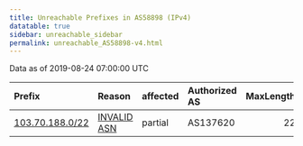 ```yaml
---
title: Unreachable Prefixes in AS58898 (IPv4)
datatable: true
sidebar: unreachable_sidebar
permalink: unreachable_AS58898-v4.html
---
```


Data as of 2019-08-24 07:00:00 UTC


<div class="datatable-begin"></div>

| Prefix                                                   | Reason                                                                                                 | affected   | Authorized AS   |   MaxLength | Anchor                                       |   unreachable /24s |
|:---------------------------------------------------------|:-------------------------------------------------------------------------------------------------------|:-----------|:----------------|------------:|:---------------------------------------------|-------------------:|
| [103.70.188.0/22](https://stat.ripe.net/103.70.188.0/22) | [INVALID ASN](https://rpki-validator.ripe.net/announcement-preview?asn=AS58898&prefix=103.70.188.0/22) | partial    | AS137620        |          22 | [APNIC](unreachable_APNIC_RPKI_Root-v4.html) |                  4 |

<div class="datatable-end"></div>